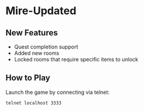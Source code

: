 # Mire-Updated

## New Features

- Quest completion support  
- Added new rooms  
- Locked rooms that require specific items to unlock

## How to Play

Launch the game by connecting via telnet:  
```bash
telnet localhost 3333
